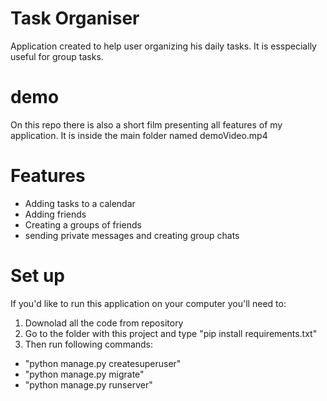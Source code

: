 # Task Organiser
Application created to help user organizing his daily tasks. It is esspecially useful for group tasks.

# demo
On this repo there is also a short film presenting all features of my application. 
It is inside the main folder named demoVideo.mp4
# Features
- Adding tasks to a calendar
- Adding friends
- Creating a groups of friends
- sending private messages and creating group chats

# Set up
If you'd like to run this application on your computer you'll need to:
1. Downolad all the code from repository
2. Go to the folder with this project and 
type "pip install requirements.txt"
3. Then run following commands:
- "python manage.py createsuperuser"
- "python manage.py migrate"
- "python manage.py runserver"

